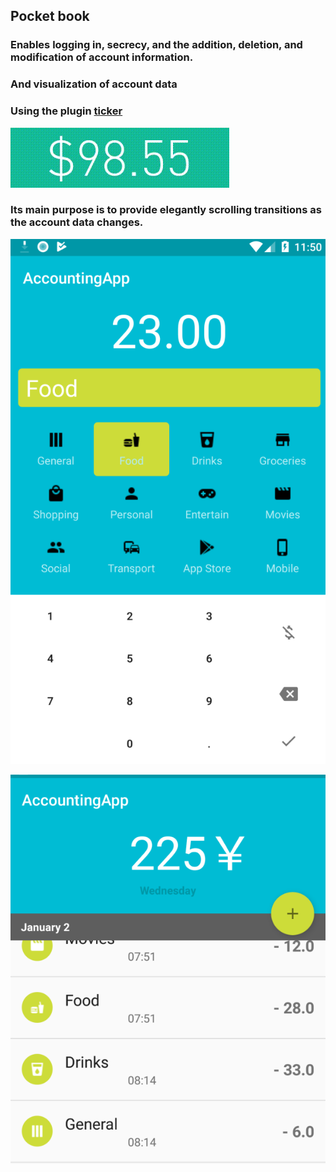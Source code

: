 ## Pocket book


### Enables logging in, secrecy, and the addition, deletion, and modification of account information.

### And visualization of account data


### Using the plugin [ticker](https://github.com/robinhood/ticker)

![img](readme.assets/ticker_main.gif)

### Its main purpose is to provide elegantly scrolling transitions as the account data changes.


![](readme.assets/1-1591583116682.png)


![](readme.assets/3.png)

